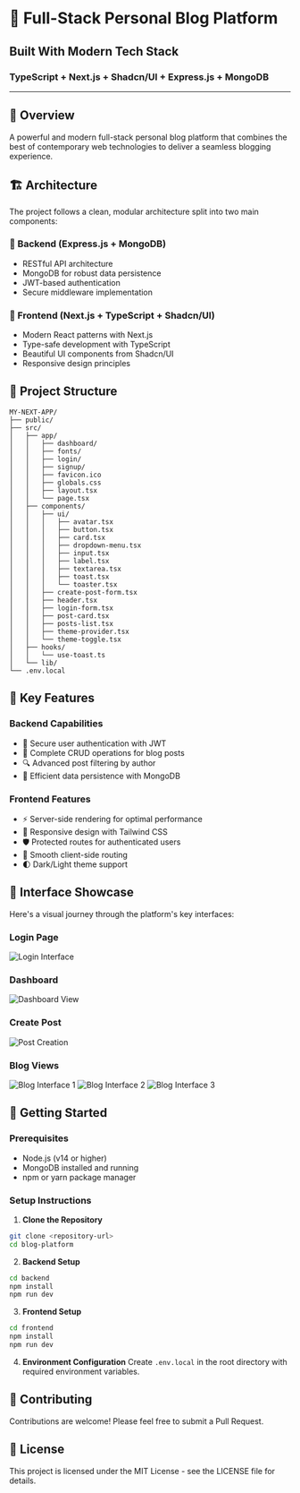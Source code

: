 # 🚀 Full-Stack Personal Blog Platform

## **Built With Modern Tech Stack**
### TypeScript + Next.js + Shadcn/UI + Express.js + MongoDB

---

## 🌟 Overview

A powerful and modern full-stack personal blog platform that combines the best of contemporary web technologies to deliver a seamless blogging experience.

## 🏗️ Architecture

The project follows a clean, modular architecture split into two main components:

### 🎯 Backend (Express.js + MongoDB)
- RESTful API architecture
- MongoDB for robust data persistence
- JWT-based authentication
- Secure middleware implementation

### 🎨 Frontend (Next.js + TypeScript + Shadcn/UI)
- Modern React patterns with Next.js
- Type-safe development with TypeScript
- Beautiful UI components from Shadcn/UI
- Responsive design principles

## 📁 Project Structure

```
MY-NEXT-APP/
├── public/
├── src/
│   ├── app/
│   │   ├── dashboard/
│   │   ├── fonts/
│   │   ├── login/
│   │   ├── signup/
│   │   ├── favicon.ico
│   │   ├── globals.css
│   │   ├── layout.tsx
│   │   └── page.tsx
│   ├── components/
│   │   ├── ui/
│   │   │   ├── avatar.tsx
│   │   │   ├── button.tsx
│   │   │   ├── card.tsx
│   │   │   ├── dropdown-menu.tsx
│   │   │   ├── input.tsx
│   │   │   ├── label.tsx
│   │   │   ├── textarea.tsx
│   │   │   ├── toast.tsx
│   │   │   └── toaster.tsx
│   │   ├── create-post-form.tsx
│   │   ├── header.tsx
│   │   ├── login-form.tsx
│   │   ├── post-card.tsx
│   │   ├── posts-list.tsx
│   │   ├── theme-provider.tsx
│   │   └── theme-toggle.tsx
│   ├── hooks/
│   │   └── use-toast.ts
│   └── lib/
└── .env.local
```

## 🎯 Key Features

### Backend Capabilities
- 🔐 Secure user authentication with JWT
- 📝 Complete CRUD operations for blog posts
- 🔍 Advanced post filtering by author
- 💾 Efficient data persistence with MongoDB

### Frontend Features
- ⚡ Server-side rendering for optimal performance
- 🎨 Responsive design with Tailwind CSS
- 🛡️ Protected routes for authenticated users
- 🔄 Smooth client-side routing
- 🌓 Dark/Light theme support

## 📸 Interface Showcase

Here's a visual journey through the platform's key interfaces:

### Login Page
![Login Interface](https://raw.githubusercontent.com/Rohitrky2021/Assin_Attack_Capital/main/Assets/Screenshot%202024-11-23%20at%205.55.29%20pm.png)

### Dashboard
![Dashboard View](https://raw.githubusercontent.com/Rohitrky2021/Assin_Attack_Capital/main/Assets/Screenshot%202024-11-23%20at%205.55.37%20pm.png)

### Create Post
![Post Creation](https://raw.githubusercontent.com/Rohitrky2021/Assin_Attack_Capital/main/Assets/Screenshot%202024-11-23%20at%205.55.46%20pm.png)

### Blog Views
![Blog Interface 1](https://raw.githubusercontent.com/Rohitrky2021/Assin_Attack_Capital/main/Assets/Screenshot%202024-11-23%20at%205.55.53%20pm.png)
![Blog Interface 2](https://raw.githubusercontent.com/Rohitrky2021/Assin_Attack_Capital/main/Assets/Screenshot%202024-11-23%20at%206.06.13%20pm.png)
![Blog Interface 3](https://raw.githubusercontent.com/Rohitrky2021/Assin_Attack_Capital/main/Assets/Screenshot%202024-11-23%20at%206.06.18%20pm.png)
## 🚀 Getting Started

### Prerequisites
- Node.js (v14 or higher)
- MongoDB installed and running
- npm or yarn package manager

### Setup Instructions

1. **Clone the Repository**
```bash
git clone <repository-url>
cd blog-platform
```

2. **Backend Setup**
```bash
cd backend
npm install
npm run dev
```

3. **Frontend Setup**
```bash
cd frontend
npm install
npm run dev
```

4. **Environment Configuration**
Create `.env.local` in the root directory with required environment variables.

## 🤝 Contributing

Contributions are welcome! Please feel free to submit a Pull Request.

## 📄 License

This project is licensed under the MIT License - see the LICENSE file for details.